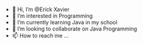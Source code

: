 - 👋 Hi, I’m @Erick Xavier
- 👀 I’m interested in Programming
- 🌱 I’m currently learning Java in my school
- 💞️ I’m looking to collaborate on Java Programming
- 📫 How to reach me ...

<!---
AEJS879/AEJS879 is a ✨ special ✨ repository because its `README.md` (this file) appears on your GitHub profile.
You can click the Preview link to take a look at your changes.
--->
